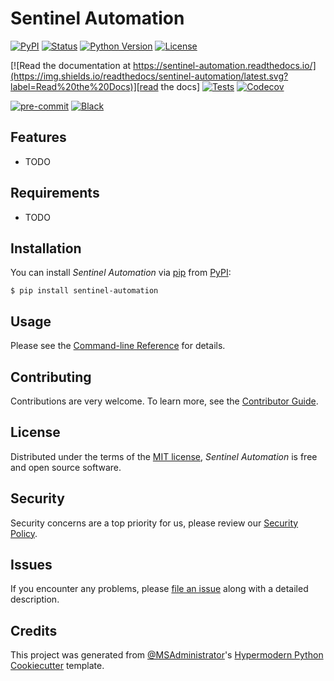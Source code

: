 # Sentinel Automation

[![PyPI](https://img.shields.io/pypi/v/sentinel-automation.svg)][pypi status]
[![Status](https://img.shields.io/pypi/status/sentinel-automation.svg)][pypi status]
[![Python Version](https://img.shields.io/pypi/pyversions/sentinel-automation)][pypi status]
[![License](https://img.shields.io/pypi/l/sentinel-automation)][license]

[![Read the documentation at https://sentinel-automation.readthedocs.io/](https://img.shields.io/readthedocs/sentinel-automation/latest.svg?label=Read%20the%20Docs)][read the docs]
[![Tests](https://github.com/MSAdministrator/sentinel-automation/workflows/Tests/badge.svg)][tests]
[![Codecov](https://codecov.io/gh/MSAdministrator/sentinel-automation/branch/main/graph/badge.svg)][codecov]

[![pre-commit](https://img.shields.io/badge/pre--commit-enabled-brightgreen?logo=pre-commit&logoColor=white)][pre-commit]
[![Black](https://img.shields.io/badge/code%20style-black-000000.svg)][black]

[pypi status]: https://pypi.org/project/sentinel-automation/
[read the docs]: https://sentinel-automation.readthedocs.io/
[tests]: https://github.com/MSAdministrator/sentinel-automation/actions?workflow=Tests
[codecov]: https://app.codecov.io/gh/MSAdministrator/sentinel-automation
[pre-commit]: https://github.com/pre-commit/pre-commit
[black]: https://github.com/psf/black

## Features

- TODO

## Requirements

- TODO

## Installation

You can install _Sentinel Automation_ via [pip] from [PyPI]:

```console
$ pip install sentinel-automation
```

## Usage

Please see the [Command-line Reference] for details.

## Contributing

Contributions are very welcome.
To learn more, see the [Contributor Guide].

## License

Distributed under the terms of the [MIT license][license],
_Sentinel Automation_ is free and open source software.

## Security

Security concerns are a top priority for us, please review our [Security Policy](SECURITY.md).

## Issues

If you encounter any problems,
please [file an issue] along with a detailed description.

## Credits

This project was generated from [@MSAdministrator]'s [Hypermodern Python Cookiecutter] template.

[@MSAdministrator]: https://github.com/MSAdministrator
[pypi]: https://pypi.org/
[hypermodern python cookiecutter]: https://github.com/cjolowicz/cookiecutter-hypermodern-python
[file an issue]: https://github.com/MSAdministrator/sentinel-automation/issues
[pip]: https://pip.pypa.io/

<!-- github-only -->

[license]: https://github.com/MSAdministrator/sentinel-automation/blob/main/LICENSE
[contributor guide]: https://github.com/MSAdministrator/sentinel-automation/blob/main/CONTRIBUTING.md
[command-line reference]: https://sentinel-automation.readthedocs.io/en/latest/usage.html
